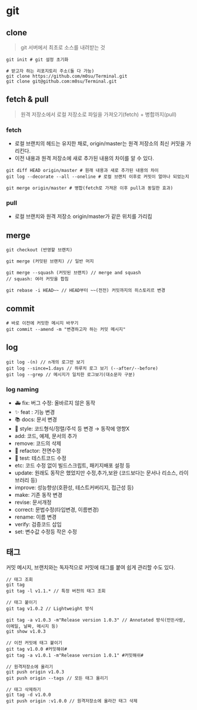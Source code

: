 # git

## clone
> git 서버에서 최초로 소스를 내려받는 것
~~~
git init # git 설정 초기화

# 받고자 하는 리포지토리 주소(둘 다 가능)
git clone https://github.com/m0su/Terminal.git
git clone git@github.com:m0su/Terminal.git
~~~

## fetch & pull
> 원격 저장소에서 로컬 저장소로 파일을 가져오기(fetch) + 병합까지(pull)
### fetch
- 로컬 브랜치의 헤드는 유지한 채로, origin/master는 원격 저장소의 최신 커밋을 가리킨다.
- 이전 내용과 원격 저장소에 새로 추가된 내용의 차이를 알 수 있다.
~~~
git diff HEAD origin/master # 원래 내용과 새로 추가된 내용의 차이
git log --decorate --all --oneline # 로컬 브랜치 이후로 커밋이 얼마나 되었는지

git merge origin/master # 병합(fetch로 가져온 이후 pull과 동일한 효과)
~~~
### pull
- 로컬 브랜치와 원격 저장소 origin/master가 같은 위치를 가리킴

## merge
~~~
git checkout (반영할 브랜치)

git merge (커밋된 브랜치) // 일반 머지

git merge --squash (커밋된 브랜치) // merge and squash
// squash: 여러 커밋을 합침

git rebase -i HEAD~~ // HEAD부터 ~~(전전) 커밋까지의 히스토리르 변경
~~~

## commit
~~~
# 바로 이전에 커밋한 메시지 바꾸기
git commit --amend -m "변경하고자 하는 커밋 메시지"
~~~

## log
~~~
git log -(n) // n개의 로그만 보기
git log --since=1.days // 하루치 로그 보기 (--after/--before)
git log --grep // 메시지가 일치한 로그보기(대소문자 구분)
~~~
### log naming
- 🚑 fix: 버그 수정: 올바르지 않은 동작
- ✨ feat : 기능 변경
- 📚 docs: 문서 변경
- 🎨 style: 코드형식/정렬/주석 등 변경 → 동작에 영향X
- add: 코드, 예제, 문서의 추가
- remove: 코드의 삭제
- 🚜 refactor: 전면수정
- 🔬 test: 테스트코드 수정
- etc: 코드 수정 없이 빌드스크립트, 패키지배포 설정 등
- update: 원래도 동작은 했었지만 수정,추가,보완 (코드보다는 문서나 리소스, 라이브러리 등)
- improve: 성능향상(호환성, 테스트커버리지, 접근성 등)
- make: 기존 동작 변경
- revise: 문서개정
- correct: 문법수정(타입변경, 이름변경)
- rename: 이름 변경
- verify: 검증코드 삽입
- set: 변수값 수정등 작은 수정

## 태그
커밋 메시지, 브랜치와는 독자적으로 커밋에 태그를 붙여 쉽게 관리할 수도 있다.
~~~
// 태그 조회
git tag
git tag -l v1.1.* // 특정 버전의 태그 조회

// 태그 붙이기
git tag v1.0.2 // Lightweight 방식

git tag -a v1.0.3 -m"Release version 1.0.3" // Annotated 방식(만든사람, 이메일, 날짜, 메시지 등)
git show v1.0.3  

// 이전 커밋에 태그 붙이기
git tag v1.0.0 #커밋해쉬#
git tag -a v1.0.1 -m"Release version 1.0.1" #커밋해쉬#

// 원격저장소에 올리기
git push origin v1.0.3
git push origin --tags // 모든 태그 올리기

// 태그 삭제하기
git tag -d v1.0.0
git push origin :v1.0.0 // 원격저장소에 올라간 태그 삭제
~~~